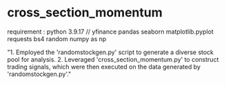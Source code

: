 # cross_section_momentum
requirement : 
python 3.9.17
//
yfinance 
pandas 
seaborn 
matplotlib.pyplot 
requests
bs4 
random
numpy as np



"1. Employed the 'randomstockgen.py' script to generate a diverse stock pool for analysis.
2. Leveraged 'cross_section_momentum.py' to construct trading signals, which were then executed on the data generated by 'randomstockgen.py'."
